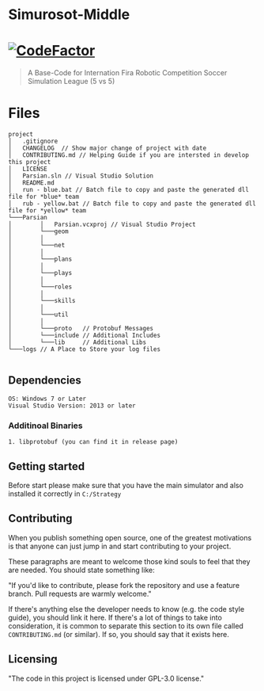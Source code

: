 # Simurosot-Middle
[![CodeFactor](https://www.codefactor.io/repository/github/parsianroboticlab/simurosot-middle/badge)](https://www.codefactor.io/repository/github/parsianroboticlab/simurosot-middle)
=======
> A Base-Code for Internation Fira Robotic Competition Soccer Simulation League (5 vs 5)


# Files


```
project
│   .gitignore
│   CHANGELOG  // Show major change of project with date
│   CONTRIBUTING.md // Helping Guide if you are intersted in develop this project
│   LICENSE
│   Parsian.sln // Visual Studio Solution
│   README.md
│   run - blue.bat // Batch file to copy and paste the generated dll file for *blue* team
│   rub - yellow.bat // Batch file to copy and paste the generated dll file for *yellow* team
└───Parsian
│        │   Parsian.vcxproj // Visual Studio Project
│        └───geom
│        │ 
│        └───net
│        │ 
│        └───plans
│        │ 
│        └───plays
│        │ 
│        └───roles
│        │ 
│        └───skills
│        │ 
│        └───util
│        │ 
│        └───proto   // Protobuf Messages
│        └───include // Additional Includes 
│        └───lib     // Additional Libs
└───logs // A Place to Store your log files


```

## Dependencies
```
OS: Windows 7 or Later
Visual Studio Version: 2013 or later
```

### Additinoal Binaries
	1. libprotobuf (you can find it in release page)




## Getting started

Before start please make sure that you have the main simulator and also installed it correctly in `C:/Strategy`


## Contributing

When you publish something open source, one of the greatest motivations is that
anyone can just jump in and start contributing to your project.

These paragraphs are meant to welcome those kind souls to feel that they are
needed. You should state something like:

"If you'd like to contribute, please fork the repository and use a feature
branch. Pull requests are warmly welcome."

If there's anything else the developer needs to know (e.g. the code style
guide), you should link it here. If there's a lot of things to take into
consideration, it is common to separate this section to its own file called
`CONTRIBUTING.md` (or similar). If so, you should say that it exists here.

## Licensing

"The code in this project is licensed under GPL-3.0 license."
